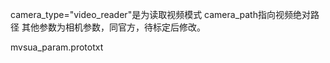 camera_type="video_reader"是为读取视频模式
camera_path指向视频绝对路径
其他参数为相机参数，同官方，待标定后修改。

mvsua_param.prototxt

